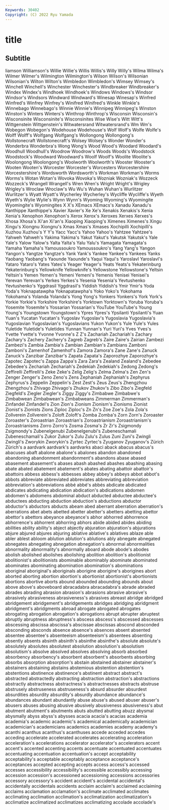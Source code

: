```yaml
---
Keywords: 30402
Copyright: (C) 2022 Ryu Yamada
---
```



# title

## Subtitle
liamson Williamson's
Willie Willie's Willis Willis's Willy Willy's Wilma Wilma's Wilmer Wilmer's
Wilmington Wilmington's Wilson Wilson's Wilsonian Wilsonian's Wilton Wilton's Wimbledon Wimbledon's
Wimsey Wimsey's Winchell Winchell's Winchester Winchester's Windbreaker Windbreaker's Windex Windex's
Windhoek Windhoek's Windows Windows's Windsor Windsor's Windsors Windward Windward's Winesap
Winesap's Winfred Winfred's Winfrey Winfrey's Winifred Winifred's Winkle Winkle's Winnebago
Winnebago's Winnie Winnie's Winnipeg Winnipeg's Winston Winston's Winters Winters's Winthrop
Winthrop's Wisconsin Wisconsin's Wisconsinite Wisconsinite's Wisconsinites Wise Wise's Witt Witt's
Wittgenstein Wittgenstein's Witwatersrand Witwatersrand's Wm Wm's Wobegon Wobegon's Wodehouse Wodehouse's
Wolf Wolf's Wolfe Wolfe's Wolff Wolff's Wolfgang Wolfgang's Wollongong Wollongong's
Wollstonecraft Wollstonecraft's Wolsey Wolsey's Wonder Wonder's Wonderbra Wonderbra's Wong Wong's
Wood Wood's Woodard Woodard's Woodhull Woodhull's Woodrow Woodrow's Woods Woods's
Woodstock Woodstock's Woodward Woodward's Woolf Woolf's Woolite Woolite's Woolongong Woolongong's
Woolworth Woolworth's Wooster Wooster's Wooten Wooten's Worcester Worcester's Worcesters Worcestershire
Worcestershire's Wordsworth Wordsworth's Workman Workman's Worms Worms's Wotan Wotan's Wovoka
Wovoka's Wozniak Wozniak's Wozzeck Wozzeck's Wrangell Wrangell's Wren Wren's Wright
Wright's Wrigley Wrigley's Wroclaw Wroclaw's Wu Wu's Wuhan Wuhan's Wurlitzer
Wurlitzer's Wyatt Wyatt's Wycherley Wycherley's Wycliffe Wycliffe's Wyeth Wyeth's Wylie
Wylie's Wynn Wynn's Wyoming Wyoming's Wyomingite Wyomingite's Wyomingites X X's
XEmacs XEmacs's Xanadu Xanadu's Xanthippe Xanthippe's Xavier Xavier's Xe Xe's
Xenakis Xenakis's Xenia Xenia's Xenophon Xenophon's Xerox Xerox's Xeroxes Xerxes
Xerxes's Xhosa Xhosa's Xi'an Xi'an's Xiaoping Xiaoping's Ximenes Ximenes's Xingu
Xingu's Xiongnu Xiongnu's Xmas Xmas's Xmases Xochipilli Xochipilli's Xuzhou Xuzhou's
Y Y's Yacc Yacc's Yahoo Yahoo's Yahtzee Yahtzee's Yahweh Yahweh's
Yakima Yakima's Yakut Yakut's Yakutsk Yakutsk's Yale Yale's Yalow Yalow's
Yalta Yalta's Yalu Yalu's Yamagata Yamagata's Yamaha Yamaha's Yamoussoukro Yamoussoukro's
Yang Yang's Yangon Yangon's Yangtze Yangtze's Yank Yank's Yankee Yankee's
Yankees Yanks Yaobang Yaobang's Yaounde Yaounde's Yaqui Yaqui's Yaroslavl Yaroslavl's
Yataro Yataro's Yates Yates's Yeager Yeager's Yeats Yeats's Yekaterinburg Yekaterinburg's
Yellowknife Yellowknife's Yellowstone Yellowstone's Yeltsin Yeltsin's Yemen Yemen's Yemeni Yemeni's
Yemenis Yenisei Yenisei's Yerevan Yerevan's Yerkes Yerkes's Yesenia Yesenia's Yevtushenko
Yevtushenko's Yggdrasil Yggdrasil's Yiddish Yiddish's Ymir Ymir's Yoda Yoda's Yoknapatawpha
Yoknapatawpha's Yoko Yoko's Yokohama Yokohama's Yolanda Yolanda's Yong Yong's Yonkers
Yonkers's York York's Yorkie Yorkie's Yorkshire Yorkshire's Yorktown Yorktown's Yoruba
Yoruba's Yosemite Yosemite's Yossarian Yossarian's YouTube YouTube's Young Young's Youngstown
Youngstown's Ypres Ypres's Ypsilanti Ypsilanti's Yuan Yuan's Yucatan Yucatan's Yugoslav
Yugoslav's Yugoslavia Yugoslavia's Yugoslavian Yugoslavian's Yugoslavians Yukon Yukon's Yule Yule's
Yules Yuletide Yuletide's Yuletides Yunnan Yunnan's Yuri Yuri's Yves Yves's
Yvette Yvette's Yvonne Yvonne's Z Z's Zachariah Zachariah's Zachary Zachary's
Zachery Zachery's Zagreb Zagreb's Zaire Zaire's Zairian Zambezi Zambezi's Zambia
Zambia's Zambian Zambian's Zambians Zamboni Zamboni's Zamenhof Zamenhof's Zamora Zamora's
Zane Zane's Zanuck Zanuck's Zanzibar Zanzibar's Zapata Zapata's Zaporozhye Zaporozhye's
Zapotec Zapotec's Zappa Zappa's Zara Zara's Zealand Zealand's Zebedee Zebedee's
Zechariah Zechariah's Zedekiah Zedekiah's Zedong Zedong's Zeffirelli Zeffirelli's Zeke Zeke's
Zelig Zelig's Zelma Zelma's Zen Zen's Zenger Zenger's Zeno Zeno's
Zens Zephaniah Zephaniah's Zephyrus Zephyrus's Zeppelin Zeppelin's Zest Zest's Zeus
Zeus's Zhengzhou Zhengzhou's Zhivago Zhivago's Zhukov Zhukov's Zibo Zibo's Ziegfeld
Ziegfeld's Ziegler Ziegler's Ziggy Ziggy's Zimbabwe Zimbabwe's Zimbabwean Zimbabwean's Zimbabweans
Zimmerman Zimmerman's Zinfandel Zinfandel's Zion Zion's Zionism Zionism's Zionisms Zionist
Zionist's Zionists Zions Ziploc Ziploc's Zn Zn's Zoe Zoe's Zola
Zola's Zollverein Zollverein's Zoloft Zoloft's Zomba Zomba's Zorn Zorn's Zoroaster
Zoroaster's Zoroastrian Zoroastrian's Zoroastrianism Zoroastrianism's Zoroastrianisms Zorro Zorro's Zosma Zosma's
Zr Zr's Zsigmondy Zsigmondy's Zubenelgenubi Zubenelgenubi's Zubeneschamali Zubeneschamali's Zukor Zukor's
Zulu Zulu's Zulus Zuni Zuni's Zwingli Zwingli's Zworykin Zworykin's Zyrtec
Zyrtec's Zyuganov Zyuganov's Zürich Zürich's a aardvark aardvark's aardvarks abaci
aback abacus abacus's abacuses abaft abalone abalone's abalones abandon abandoned
abandoning abandonment abandonment's abandons abase abased abasement abasement's abases abash
abashed abashes abashing abasing abate abated abatement abatement's abates abating
abattoir abattoir's abattoirs abbess abbess's abbesses abbey abbey's abbeys abbot
abbot's abbots abbreviate abbreviated abbreviates abbreviating abbreviation abbreviation's abbreviations abbé
abbé's abbés abdicate abdicated abdicates abdicating abdication abdication's abdications abdomen
abdomen's abdomens abdominal abduct abducted abductee abductee's abductees abducting abduction
abduction's abductions abductor abductor's abductors abducts abeam abed aberrant aberration
aberration's aberrations abet abets abetted abetter abetter's abetters abetting abettor
abettor's abettors abeyance abeyance's abhor abhorred abhorrence abhorrence's abhorrent abhorring
abhors abide abided abides abiding abilities ability ability's abject abjectly
abjuration abjuration's abjurations abjure abjured abjures abjuring ablative ablative's ablatives
ablaze able abler ablest abloom ablution ablution's ablutions ably abnegate
abnegated abnegates abnegating abnegation abnegation's abnormal abnormalities abnormality abnormality's abnormally
aboard abode abode's abodes abolish abolished abolishes abolishing abolition abolition's
abolitionist abolitionist's abolitionists abominable abominably abominate abominated abominates abominating abomination
abomination's abominations aboriginal aboriginal's aboriginals aborigine aborigine's aborigines abort aborted
aborting abortion abortion's abortionist abortionist's abortionists abortions abortive aborts abound
abounded abounding abounds about above above's aboveboard abracadabra abracadabra's abrade
abraded abrades abrading abrasion abrasion's abrasions abrasive abrasive's abrasively abrasiveness
abrasiveness's abrasives abreast abridge abridged abridgement abridgement's abridgements abridges abridging
abridgment abridgment's abridgments abroad abrogate abrogated abrogates abrogating abrogation abrogation's
abrogations abrupt abrupter abruptest abruptly abruptness abruptness's abscess abscess's abscessed
abscesses abscessing abscissa abscissa's abscissae abscissas abscond absconded absconding absconds
absence absence's absences absent absented absentee absentee's absenteeism absenteeism's absentees
absenting absently absents absinth absinth's absinthe absinthe's absolute absolute's absolutely
absolutes absolutest absolution absolution's absolutism absolutism's absolve absolved absolves absolving
absorb absorbed absorbency absorbency's absorbent absorbent's absorbents absorbing absorbs absorption
absorption's abstain abstained abstainer abstainer's abstainers abstaining abstains abstemious abstention
abstention's abstentions abstinence abstinence's abstinent abstract abstract's abstracted abstractedly abstracting
abstraction abstraction's abstractions abstractly abstractness abstractness's abstractnesses abstracts abstruse abstrusely
abstruseness abstruseness's absurd absurder absurdest absurdities absurdity absurdity's absurdly abundance
abundance's abundances abundant abundantly abuse abuse's abused abuser abuser's abusers
abuses abusing abusive abusively abusiveness abusiveness's abut abutment abutment's abutments
abuts abutted abutting abuzz abysmal abysmally abyss abyss's abysses acacia
acacia's acacias academia academia's academic academic's academical academically academician academician's
academicians academics academies academy academy's acanthi acanthus acanthus's acanthuses accede
acceded accedes acceding accelerate accelerated accelerates accelerating acceleration acceleration's accelerations
accelerator accelerator's accelerators accent accent's accented accenting accents accentuate accentuated
accentuates accentuating accentuation accentuation's accept acceptability acceptability's acceptable acceptably acceptance
acceptance's acceptances accepted accepting accepts access access's accessed accesses accessibility
accessibility's accessible accessibly accessing accession accession's accessioned accessioning accessions accessories
accessory accessory's accident accident's accidental accidental's accidentally accidentals accidents acclaim
acclaim's acclaimed acclaiming acclaims acclamation acclamation's acclimate acclimated acclimates acclimating
acclimation acclimation's acclimatization acclimatization's acclimatize acclimatized acclimatizes acclimatizing accolade accolade's
